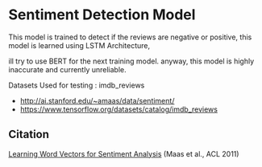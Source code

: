 
# Sentiment Detection Model
This model is trained to detect if the reviews are negative or positive, this model is learned using LSTM Architecture, 

ill try to use BERT for the next training model. anyway, this model is highly inaccurate and currently unreliable. 

Datasets Used for testing : imdb_reviews
  - http://ai.stanford.edu/~amaas/data/sentiment/
  - https://www.tensorflow.org/datasets/catalog/imdb_reviews

## Citation
[Learning Word Vectors for Sentiment Analysis](https://aclanthology.org/P11-1015) (Maas et al., ACL 2011)
